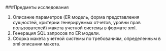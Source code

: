 ###Предметы исследования 
1. Описание параметров (ER модель, форма представления сущностей, критерии генерируемых отчетов, уровни прав пользователей) макета учетной системы в формате xml.
2. Генерация SQL запросов по ER модели.
3. Сборка макета учетной системы по требованиям, определенным в xml описании макета.